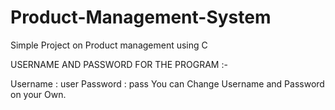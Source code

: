 # Product-Management-System
Simple Project on Product management using C

USERNAME AND PASSWORD FOR THE PROGRAM :-

Username : user
Password : pass
 You can Change Username and Password on your Own.
